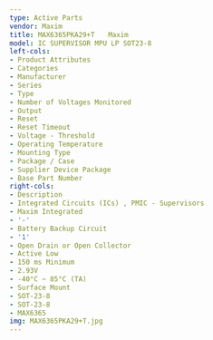```yaml
---
type: Active Parts
vendor: Maxim
title: MAX6365PKA29+T　　Maxim
model: IC SUPERVISOR MPU LP SOT23-8
left-cols:
- Product Attributes
- Categories
- Manufacturer
- Series
- Type
- Number of Voltages Monitored
- Output
- Reset
- Reset Timeout
- Voltage - Threshold
- Operating Temperature
- Mounting Type
- Package / Case
- Supplier Device Package
- Base Part Number
right-cols:
- Description
- Integrated Circuits (ICs) , PMIC - Supervisors
- Maxim Integrated
- '-'
- Battery Backup Circuit
- '1'
- Open Drain or Open Collector
- Active Low
- 150 ms Minimum
- 2.93V
- -40°C ~ 85°C (TA)
- Surface Mount
- SOT-23-8
- SOT-23-8
- MAX6365
img: MAX6365PKA29+T.jpg
---
```


